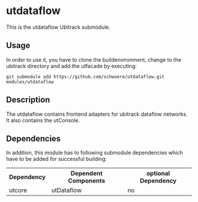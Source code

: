 utdataflow
==========
This is the utdataflow Ubitrack submodule.

Usage
-----
In order to use it, you have to clone the buildenvironment, change to the ubitrack directory and add the utfacade by executing:

    git submodule add https://github.com/schwoere/utdataflow.git modules/utdataflow

Description
----------
The utdataflow contains frontend adapters for ubitrack dataflow networks. It also contains the utConsole.

Dependencies
----------
In addition, this module has to following submodule dependencies which have to be added for successful building:

<table>
  <tr>
    <th>Dependency</th><th>Dependent Components</th><th>optional Dependency</th>
  </tr>
  <tr>
    <td>utcore</td><td>utDataflow</td><td>no</td>
  </tr>
</table>
